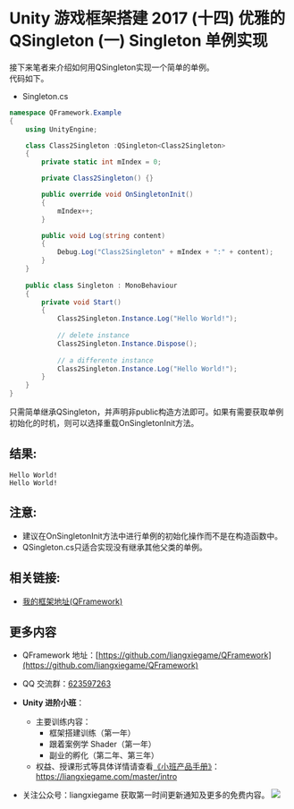 # Unity 游戏框架搭建 2017 (十四) 优雅的 QSingleton (一) Singleton 单例实现
接下来笔者来介绍如何用QSingleton实现一个简单的单例。  
代码如下。

*   Singleton.cs

```c#
namespace QFramework.Example
{
    using UnityEngine;

    class Class2Singleton :QSingleton<Class2Singleton>
    {
        private static int mIndex = 0;

        private Class2Singleton() {}

        public override void OnSingletonInit()
        {
            mIndex++;
        }

        public void Log(string content)
        {
            Debug.Log("Class2Singleton" + mIndex + ":" + content);
        }
    }
    
    public class Singleton : MonoBehaviour
    {
        private void Start()
        {
            Class2Singleton.Instance.Log("Hello World!");
            
            // delete instance
            Class2Singleton.Instance.Dispose();
            
            // a differente instance
            Class2Singleton.Instance.Log("Hello World!");
        }
    }
}

```

只需简单继承QSingleton，并声明非public构造方法即可。如果有需要获取单例初始化的时机，则可以选择重载OnSingletonInit方法。

## 结果:
``` 
Hello World!
Hello World!
```

## 注意:

*   建议在OnSingletonInit方法中进行单例的初始化操作而不是在构造函数中。
*   QSingleton.cs只适合实现没有继承其他父类的单例。

## 相关链接:

*   [我的框架地址(QFramework)](https://github.com/liangxiegame/QFramework)

## 更多内容
* QFramework 地址：[https://github.com/liangxiegame/QFramework](https://github.com/liangxiegame/QFramework)
* QQ 交流群：[623597263](http://shang.qq.com/wpa/qunwpa?idkey=706b8eef0fff3fe4be9ce27c8702ad7d8cc1bceabe3b7c0430ec9559b3a9ce66)
* **Unity 进阶小班**：
	* 主要训练内容：
		* 框架搭建训练（第一年）
		* 跟着案例学 Shader（第一年）
		* 副业的孵化（第二年、第三年）
	* 权益、授课形式等具体详情请查看[《小班产品手册》](https://liangxiegame.com/master/intro)：https://liangxiegame.com/master/intro
  
* 关注公众号：liangxiegame 获取第一时间更新通知及更多的免费内容。
![](http://file.liangxiegame.com/38eccb55-40b2-4845-93d6-f5fb50ff9492.png)